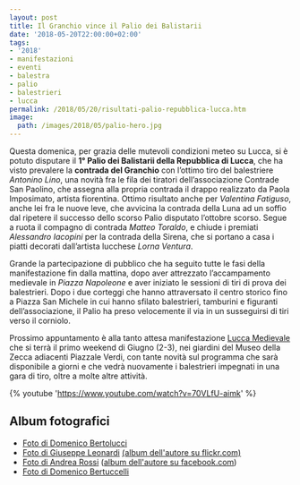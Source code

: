 ```yaml
---
layout: post
title: Il Granchio vince il Palio dei Balistarii
date: '2018-05-20T22:00:00+02:00'
tags:
- '2018'
- manifestazioni
- eventi
- balestra
- palio
- balestrieri
- lucca
permalink: /2018/05/20/risultati-palio-repubblica-lucca.htm
image:
  path: /images/2018/05/palio-hero.jpg
---
```


Questa domenica, per grazia delle mutevoli condizioni meteo su Lucca, si è
potuto disputare il **1° Palio dei Balistarii della Repubblica di Lucca**, che
ha visto prevalere la **contrada del Granchio** con l’ottimo tiro del
balestriere *Antonino Lino*, una novità fra le fila dei tiratori
dell’associazione Contrade San Paolino, che assegna alla propria contrada il
drappo realizzato da Paola Imposimato, artista fiorentina. Ottimo risultato
anche per *Valentina Fatiguso*, anche lei fra le nuove leve, che avvicina la
contrada della Luna ad un soffio dal ripetere il successo dello scorso Palio
disputato l’ottobre scorso. Segue a ruota il compagno di contrada *Matteo
Toraldo*, e chiude i premiati *Alessandro Iacopini* per la contrada della
Sirena, che si portano a casa i piatti decorati dall’artista lucchese *Lorna
Ventura*.

<!-- more -->

Grande la partecipazione di pubblico che ha seguito tutte le fasi della
manifestazione fin dalla mattina, dopo aver attrezzato l’accampamento medievale
in *Piazza Napoleone* e aver iniziato le sessioni di tiri di prova dei
balestrieri. Dopo i due corteggi che hanno attraversato il centro storico fino a
Piazza San Michele in cui hanno sfilato balestrieri, tamburini e figuranti
dell’associazione, il Palio ha preso velocemente il via in un susseguirsi di
tiri verso il corniolo.

Prossimo appuntamento è alla tanto attesa manifestazione [Lucca
Medievale](http://luccamedievale.it) che si terrà il primo weekend di Giugno
(2-3), nei giardini del Museo della Zecca adiacenti Piazzale Verdi, con tante
novità sul programma che sarà disponibile a giorni e che vedrà nuovamente i
balestrieri impegnati in una gara di tiro, oltre a molte altre attività.

{% youtube 'https://www.youtube.com/watch?v=70VLfU-aimk' %}

## Album fotografici

* [Foto di Domenico Bertolucci](https://www.facebook.com/media/set/?set=ms.c.eJxVlUmOIEEIA380whiz~%3BP9jo~_xDt~_sacrGYhEIksEswd68w~%3B~%3BBLjnma~%3BSMVzOugk~_trnJHMvVb~_kbsV4vBLMqIAhJz0AUgn~_8gYQQrINlILJDyOMMgs~%3B4oD5H3qAeLCNQ2AHifzgG8XQ8Sua95X7XFyH~%3BE4FIGlkxaw3gVfp~_e9q4SkO1YkMjyOXu~%3Bl2Tse8eydeqZ5nBc5LDviBuwzAhAcy4UXR2FxsHtQ23QyUmjXZBzRMMcSQzQ~%3BZIUu~%3B4og2rNn5WEinZAYdyNVh6FrJGLomllgfO65HGzYa8mrNy7TMOKwZZ1ScbixXKX7KcpIF14JTp6mrffaQtK3QPGIfyXeZJVVKM1krc2rA0ydRe6nGbpm9nL8jfWSue5h716ub1yfmOseTjRy~%3Bc1PpvJ87i91HvwrxuWlZZ8BGemaaTB8B2cXDN~_mOQ1j~%3B9zg21y2ffWCDluuUYKTrmkO56OZEGdgZGe4MA0ixK02UnE8exuEfkbmmu2r6DRymvp0gdursOm8tVQhrZ58VwGePRMs1BphvBPucVgqrMepUvkFYGqm0l7LG8ZUrpMVi2G5GJyie0jkFcfceH1UufN8lpZdLVKaKneD3SjBNdMq0WrmlUreF5~_Hcg~%3BrVdi23XyOVns9lXXVspqLx7erRiqv~%3BP6wFKrx6VQ~%3BjVwzT~_MvqvaRsy4Uw9q2XMKb6FrvSrIuXMNQnWdXvfunDznW2bWh1Khb610TUKTnmqPC7hg7QgqvuaNP~%3Bqdm8ygc~%3BwOTDqfz.bps.a.10211883132649411.1073742751.1103863358&type=1)
* [Foto di Giuseppe Leonardi](https://photos.app.goo.gl/IgvBygygRb1Nq82x2)
  [(album dell'autore su flickr.com)](https://flic.kr/s/aHsmc7APiW)
* [Foto di Andrea Rossi](https://photos.app.goo.gl/FuCnWHxN4YwK74Bi2) ([album dell'autore su facebook.com](https://www.facebook.com/media/set/?set=ms.c.eJxVkcENAzAIAzeq4DAE9l~_syqMq~_UUn22DihmcPh4r7PB~%3B~%3BkcguYmqTusT~%3BhOPCTy~%3BNhFDH1qjwfnKmiZlF~_hiqPf24ITYRReTOOWEoeIhQxHZFE7lnjQs9O8tF5Ha1FcrdNFTY04J7H5ZGlk26lqsEXrZcPgbz9LpXrZ1sKai9T1HItmZGaFYLuUGSa~%3Brt5bb~%3BIrPxmC~%3BxIWVk.bps.a.10215892722222055.1073741884.1566200842&type=1))
* [Foto di Domenico Bertuccelli](https://photos.app.goo.gl/nRpEslIHpqCHpbA23)
